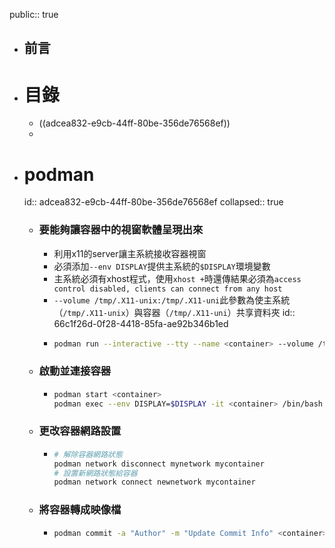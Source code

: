 public:: true

- ## 前言
- # 目錄
	- ((adcea832-e9cb-44ff-80be-356de76568ef))
	-
- # podman
  id:: adcea832-e9cb-44ff-80be-356de76568ef
  collapsed:: true
	- ### 要能夠讓容器中的視窗軟體呈現出來
		- 利用x11的server讓主系統接收容器視窗
		- 必須添加`--env DISPLAY`提供主系統的`$DISPLAY`環境變數
		- 主系統必須有xhost程式，使用`xhost +`時還傳結果必須為`access control disabled, clients can connect from any host`
		- `--volume /tmp/.X11-unix:/tmp/.X11-uni`此參數為使主系統（`/tmp/.X11-unix`）與容器（`/tmp/.X11-uni`）共享資料夾
		  id:: 66c1f26d-0f28-4418-85fa-ae92b346b1ed
		- ```bash
		  podman run --interactive --tty --name <container> --volume /tmp/.X11-unix:/tmp/.X11-unix --env DISPLAY <image>
		  ```
	- ### 啟動並連接容器
		- ```bash
		  podman start <container>
		  podman exec --env DISPLAY=$DISPLAY -it <container> /bin/bash
		  ```
	- ### 更改容器網路設置
		- ```bash
		  # 解除容器網路狀態
		  podman network disconnect mynetwork mycontainer
		  # 設置新網路狀態給容器
		  podman network connect newnetwork mycontainer
		  ```
	- ### 將容器轉成映像檔
		- ```bash
		  podman commit -a "Author" -m "Update Commit Info" <container> <new_image_name>
		  ```